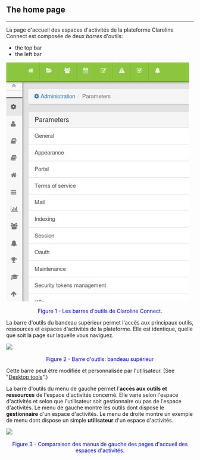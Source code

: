 ## The home page

---

La page d'accueil des espaces d'activités de la plateforme Claroline Connect est composée de deux _barres_ d'outils:

* the top bar
* the left bar


![](images/homepage-fig1.png)

<p style="text-align: center; color: blue">Figure 1 - Les barres d'outils de Claroline Connect.</p>

La barre d'outils du bandeau supérieur permet l'accès aux principaux outils, ressources et espaces d'activités de la plateforme.
Elle est identique, quelle que soit la page sur laquelle vous naviguez.

![](images/fig2.png)

<p style="text-align: center; color: blue">Figure 2 - Barre d'outils: bandeau supérieur</p>

Cette barre peut être modifiée et personnalisée par l'utilisateur. (See "[Desktop tools](../bureau/personnaliser_votre_bureau.md)".)

La barre d'outils du menu de gauche permet l'**accès aux outils et ressources** de l'espace d'activités concerné. Elle varie selon l'espace d'activités et selon que l'utilisateur soit gestionnaire ou pas de l'espace d'activités.
Le menu de gauche montre les outils dont dispose le **gestionnaire** d'un espace d'activités.
Le menu de droite montre un exemple de menu dont dispose un simple **utilisateur** d'un espace d'activités.

![](images/fig3.png)

<p style="text-align: center; color: blue">Figure 3 - Comparaison des menus de gauche des pages d'accueil des espaces d'activités.</p>
